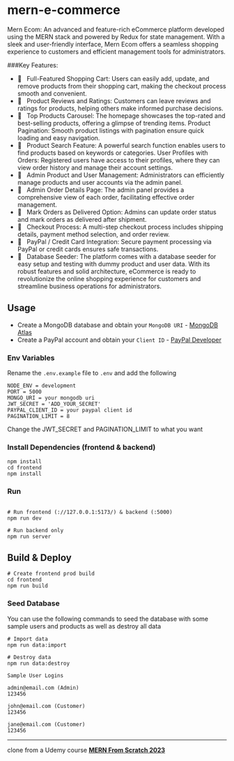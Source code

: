 # mern-e-commerce 
Mern Ecom: An advanced and feature-rich eCommerce platform developed using the MERN stack and powered by Redux for state management. With a sleek and user-friendly interface, Mern Ecom offers a seamless shopping experience to customers and efficient management tools for administrators.



###Key Features:

- 🚀 &nbsp; Full-Featured Shopping Cart: Users can easily add, update, and remove products from their shopping cart, making the checkout process smooth and convenient.
- 🚀 &nbsp; Product Reviews and Ratings: Customers can leave reviews and ratings for products, helping others make informed purchase decisions.
- 🚀 &nbsp; Top Products Carousel: The homepage showcases the top-rated and best-selling products, offering a glimpse of trending items.
Product Pagination: Smooth product listings with pagination ensure quick loading and easy navigation.
- 🚀 &nbsp; Product Search Feature: A powerful search function enables users to find products based on keywords or categories.
User Profiles with Orders: Registered users have access to their profiles, where they can view order history and manage their account settings.
- 🚀 &nbsp; Admin Product and User Management: Administrators can efficiently manage products and user accounts via the admin panel.
- 🚀 &nbsp; Admin Order Details Page: The admin panel provides a comprehensive view of each order, facilitating effective order management.
- 🚀 &nbsp; Mark Orders as Delivered Option: Admins can update order status and mark orders as delivered after shipment.
- 🚀 &nbsp; Checkout Process: A multi-step checkout process includes shipping details, payment method selection, and order review.
- 🚀 &nbsp; PayPal / Credit Card Integration: Secure payment processing via PayPal or credit cards ensures safe transactions.
- 🚀 &nbsp; Database Seeder: The platform comes with a database seeder for easy setup and testing with dummy product and user data.
With its robust features and solid architecture, eCommerce is ready to revolutionize the online shopping experience for customers and streamline business operations for administrators.



## Usage

- Create a MongoDB database and obtain your `MongoDB URI` - [MongoDB Atlas](https://www.mongodb.com/cloud/atlas/register)
- Create a PayPal account and obtain your `Client ID` - [PayPal Developer](https://developer.paypal.com/)

### Env Variables

Rename the `.env.example` file to `.env` and add the following

```
NODE_ENV = development
PORT = 5000
MONGO_URI = your mongodb uri
JWT_SECRET = 'ADD_YOUR_SECRET'
PAYPAL_CLIENT_ID = your paypal client id
PAGINATION_LIMIT = 8
```

Change the JWT_SECRET and PAGINATION_LIMIT to what you want

### Install Dependencies (frontend & backend)

```
npm install
cd frontend
npm install
```

### Run

```

# Run frontend (://127.0.0.1:5173/) & backend (:5000)
npm run dev

# Run backend only
npm run server
```

## Build & Deploy

```
# Create frontend prod build
cd frontend
npm run build
```

### Seed Database

You can use the following commands to seed the database with some sample users and products as well as destroy all data

```
# Import data
npm run data:import

# Destroy data
npm run data:destroy
```

```
Sample User Logins

admin@email.com (Admin)
123456

john@email.com (Customer)
123456

jane@email.com (Customer)
123456
```

---






clone from a Udemy course **[MERN From Scratch 2023](https://www.udemy.com/course/mern-ecommerce/)**

